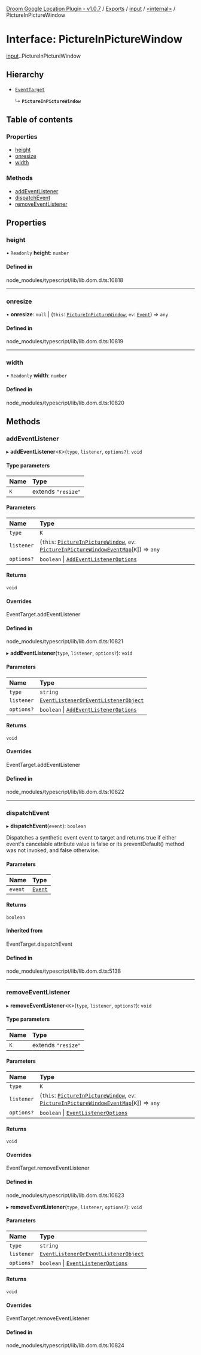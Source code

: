 [Droom Google Location Plugin - v1.0.7](../README.md) / [Exports](../modules.md) / [input](../modules/input.md) / [<internal\>](../modules/input._internal_.md) / PictureInPictureWindow

# Interface: PictureInPictureWindow

[input](../modules/input.md).[<internal>](../modules/input._internal_.md).PictureInPictureWindow

## Hierarchy

- [`EventTarget`](../modules/input._internal_.md#eventtarget)

  ↳ **`PictureInPictureWindow`**

## Table of contents

### Properties

- [height](input._internal_.PictureInPictureWindow.md#height)
- [onresize](input._internal_.PictureInPictureWindow.md#onresize)
- [width](input._internal_.PictureInPictureWindow.md#width)

### Methods

- [addEventListener](input._internal_.PictureInPictureWindow.md#addeventlistener)
- [dispatchEvent](input._internal_.PictureInPictureWindow.md#dispatchevent)
- [removeEventListener](input._internal_.PictureInPictureWindow.md#removeeventlistener)

## Properties

### height

• `Readonly` **height**: `number`

#### Defined in

node_modules/typescript/lib/lib.dom.d.ts:10818

___

### onresize

• **onresize**: ``null`` \| (`this`: [`PictureInPictureWindow`](../modules/input._internal_.md#pictureinpicturewindow), `ev`: [`Event`](../modules/input._internal_.md#event)) => `any`

#### Defined in

node_modules/typescript/lib/lib.dom.d.ts:10819

___

### width

• `Readonly` **width**: `number`

#### Defined in

node_modules/typescript/lib/lib.dom.d.ts:10820

## Methods

### addEventListener

▸ **addEventListener**<`K`\>(`type`, `listener`, `options?`): `void`

#### Type parameters

| Name | Type |
| :------ | :------ |
| `K` | extends ``"resize"`` |

#### Parameters

| Name | Type |
| :------ | :------ |
| `type` | `K` |
| `listener` | (`this`: [`PictureInPictureWindow`](../modules/input._internal_.md#pictureinpicturewindow), `ev`: [`PictureInPictureWindowEventMap`](input._internal_.PictureInPictureWindowEventMap.md)[`K`]) => `any` |
| `options?` | `boolean` \| [`AddEventListenerOptions`](input._internal_.AddEventListenerOptions.md) |

#### Returns

`void`

#### Overrides

EventTarget.addEventListener

#### Defined in

node_modules/typescript/lib/lib.dom.d.ts:10821

▸ **addEventListener**(`type`, `listener`, `options?`): `void`

#### Parameters

| Name | Type |
| :------ | :------ |
| `type` | `string` |
| `listener` | [`EventListenerOrEventListenerObject`](../modules/input._internal_.md#eventlisteneroreventlistenerobject) |
| `options?` | `boolean` \| [`AddEventListenerOptions`](input._internal_.AddEventListenerOptions.md) |

#### Returns

`void`

#### Overrides

EventTarget.addEventListener

#### Defined in

node_modules/typescript/lib/lib.dom.d.ts:10822

___

### dispatchEvent

▸ **dispatchEvent**(`event`): `boolean`

Dispatches a synthetic event event to target and returns true if either event's cancelable attribute value is false or its preventDefault() method was not invoked, and false otherwise.

#### Parameters

| Name | Type |
| :------ | :------ |
| `event` | [`Event`](../modules/input._internal_.md#event) |

#### Returns

`boolean`

#### Inherited from

EventTarget.dispatchEvent

#### Defined in

node_modules/typescript/lib/lib.dom.d.ts:5138

___

### removeEventListener

▸ **removeEventListener**<`K`\>(`type`, `listener`, `options?`): `void`

#### Type parameters

| Name | Type |
| :------ | :------ |
| `K` | extends ``"resize"`` |

#### Parameters

| Name | Type |
| :------ | :------ |
| `type` | `K` |
| `listener` | (`this`: [`PictureInPictureWindow`](../modules/input._internal_.md#pictureinpicturewindow), `ev`: [`PictureInPictureWindowEventMap`](input._internal_.PictureInPictureWindowEventMap.md)[`K`]) => `any` |
| `options?` | `boolean` \| [`EventListenerOptions`](input._internal_.EventListenerOptions.md) |

#### Returns

`void`

#### Overrides

EventTarget.removeEventListener

#### Defined in

node_modules/typescript/lib/lib.dom.d.ts:10823

▸ **removeEventListener**(`type`, `listener`, `options?`): `void`

#### Parameters

| Name | Type |
| :------ | :------ |
| `type` | `string` |
| `listener` | [`EventListenerOrEventListenerObject`](../modules/input._internal_.md#eventlisteneroreventlistenerobject) |
| `options?` | `boolean` \| [`EventListenerOptions`](input._internal_.EventListenerOptions.md) |

#### Returns

`void`

#### Overrides

EventTarget.removeEventListener

#### Defined in

node_modules/typescript/lib/lib.dom.d.ts:10824
